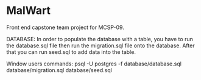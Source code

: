 # MalWart
Front end capstone team project for MCSP-09.

DATABASE:
In order to populate the database with a table, you have to run the database.sql file then run the migration.sql file onto the database. After that you can run seed.sql to add data into the table.

Window users commands: psql -U postgres -f database/database.sql
database/migration.sql
database/seed.sql
